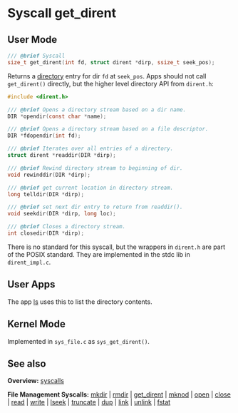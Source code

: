 # Syscall get_dirent

## User Mode

```C
/// @brief Syscall
size_t get_dirent(int fd, struct dirent *dirp, ssize_t seek_pos);
```

Returns a [directory](../file_system/directory.md) entry for dir `fd` at `seek_pos`. Apps should not call `get_dirent()` directly, but the higher level directory API from `dirent.h`:

```C
#include <dirent.h>

/// @brief Opens a directory stream based on a dir name.
DIR *opendir(const char *name);

/// @brief Opens a directory stream based on a file descriptor.
DIR *fdopendir(int fd);

/// @brief Iterates over all entries of a directory.
struct dirent *readdir(DIR *dirp);

/// @brief Rewind directory stream to beginning of dir.
void rewinddir(DIR *dirp);

/// @brief get current location in directory stream.
long telldir(DIR *dirp);

/// @brief set next dir entry to return from readdir().
void seekdir(DIR *dirp, long loc);

/// @brief Closes a directory stream.
int closedir(DIR *dirp);
```

There is no standard for this syscall, but the wrappers in `dirent.h` are part of the POSIX standard. They are implemented in the stdc lib in `dirent_impl.c`.


## User Apps

The app [ls](../../userspace/bin/ls.md) uses this to list the directory contents.


## Kernel Mode

Implemented in `sys_file.c` as `sys_get_dirent()`. 

## See also

**Overview:** [syscalls](syscalls.md)

**File Management Syscalls:** [mkdir](mkdir.md) | [rmdir](rmdir.md) | [get_dirent](get_dirent.md) | [mknod](mknod.md) | [open](open.md) | [close](close.md) | [read](read.md) | [write](write.md) | [lseek](lseek.md) | [truncate](truncate.md) | [dup](dup.md) | [link](link.md) | [unlink](unlink.md) | [fstat](fstat.md)
